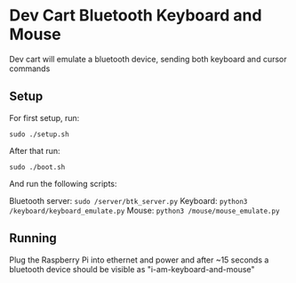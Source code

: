# Dev Cart Bluetooth Keyboard and Mouse

Dev cart will emulate a bluetooth device, sending both keyboard and cursor commands

## Setup

For first setup, run:

```sudo ./setup.sh```

After that run:

```sudo ./boot.sh```

And run the following scripts:

Bluetooth server: ```sudo /server/btk_server.py```
Keyboard: ```python3 /keyboard/keyboard_emulate.py```
Mouse: ```python3 /mouse/mouse_emulate.py```

## Running

Plug the Raspberry Pi into ethernet and power and after ~15 seconds a bluetooth device should be visible as "i-am-keyboard-and-mouse"